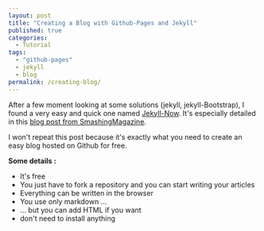 ```yaml
---
layout: post
title: "Creating a Blog with Github-Pages and Jekyll"
published: true
categories:
  - Tutorial
tags:
  - "github-pages"
  - jekyll
  - blog
permalink: /creating-blog/
---
```




After a few moment looking at some solutions (jekyll, jekyll-Bootstrap), I found a very easy and quick one named [Jekyll-Now](http://www.jekyllnow.com/). It's especially detailed in this [blog post from SmashingMagazine](https://github.com/adam-p/markdown-here/wiki/Markdown-Cheatsheet).

I won't repeat this post because it's exactly what you need to create an easy blog hosted on Github for free.

**Some details :**

- It's free
- You just have to fork a repository and you can start writing your articles
- Everything can be written in the browser
- You use only markdown ...
- ... but you can add HTML if you want
- don't need to install anything
